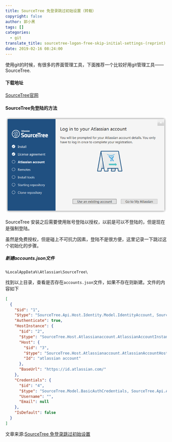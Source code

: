 ```yaml
---
title: SourceTree 免登录跳过初始设置（转载）
copyright: false
author: 郭小黑
tags: []
categories:
  - git
translate_title: sourcetree-logon-free-skip-initial-settings-(reprint)
date: 2019-02-16 08:24:00
---
```

使用git的时候，有很多的界面管理工具，下面推荐一个比较好用git管理工具——SourceTree.

<!--more-->

#### 下载地址

[SourceTree官网](https://www.sourcetreeapp.com/)

#### SourceTree免登陆的方法

![](/images/git/sourceTree.png)

SourceTree 安装之后需要使用账号登陆以授权，以前是可以不登陆的，但是现在是强制登陆。

虽然是免费授权，但是碰上不可抗力因素，登陆不是很方便，这里记录一下跳过这个初始化的步骤。

##### 新建accounts.json文件

`%LocalAppData%\Atlassian\SourceTree\`

找到以上目录，查看是否存在`accounts.json`文件，如果不存在则新建。文件的内容如下

```json
[
  {
    "$id": "1",
    "$type": "SourceTree.Api.Host.Identity.Model.IdentityAccount, SourceTree.Api.Host.Identity",
    "Authenticate": true,
    "HostInstance": {
      "$id": "2",
      "$type": "SourceTree.Host.Atlassianaccount.AtlassianAccountInstance, SourceTree.Host.AtlassianAccount",
      "Host": {
        "$id": "3",
        "$type": "SourceTree.Host.Atlassianaccount.AtlassianAccountHost, SourceTree.Host.AtlassianAccount",
        "Id": "atlassian account"
      },
      "BaseUrl": "https://id.atlassian.com/"
    },
    "Credentials": {
      "$id": "4",
      "$type": "SourceTree.Model.BasicAuthCredentials, SourceTree.Api.Account",
      "Username": "",
      "Email": null
    },
    "IsDefault": false
  }
]
```
文章来源:[SourceTree 免登录跳过初始设置](https://www.cnblogs.com/xiofee/p/sourcetree_pass_initialization_setup.html)
